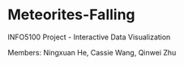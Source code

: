 # Meteorites-Falling

INFO5100 Project - Interactive Data Visualization

Members: Ningxuan He, Cassie Wang, Qinwei Zhu
